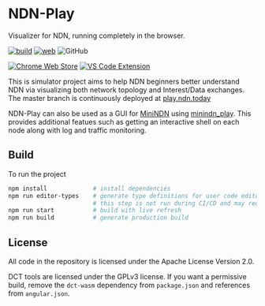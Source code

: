 # NDN-Play

Visualizer for NDN, running completely in the browser.

[![build](https://github.com/pulsejet/ndn-play/actions/workflows/build.yml/badge.svg)](https://github.com/pulsejet/ndn-play/actions/workflows/build.yml)
[![web](https://img.shields.io/badge/web-live-blue)](https://play.ndn.today)
![GitHub](https://img.shields.io/github/license/pulsejet/ndn-play)

[![Chrome Web Store](https://img.shields.io/badge/chrome%20extension-4285F4?logo=googlechrome&logoColor=white)](https://chromewebstore.google.com/detail/ndn-play-devtools/iknhkednlmhmcooifnplndiahiopfmnh)
[![VS Code Extension](https://img.shields.io/badge/vscode%20extension-007ACC?logo=visualstudio&logoColor=white)](https://marketplace.visualstudio.com/items?itemName=pulsejet.ndn-play-vscode)

This is simulator project aims to help NDN beginners better understand NDN via visualizing both network topology and Interest/Data exchanges. The master branch is continuously deployed at [play.ndn.today](https://play.ndn.today)

NDN-Play can also be used as a GUI for [MiniNDN](https://github.com/named-data/mini-ndn) using [minindn_play](https://github.com/pulsejet/minindn_play). This provides additional featues such as getting an interactive shell on each node along with log and traffic monitoring.

## Build

To run the project

```bash
npm install             # install dependencies
npm run editor-types    # generate type definitions for user code editor
                        # this step is not run during CI/CD and may require some manual patching
npm run start           # build with live refresh
npm run build           # generate production build
```

## License

All code in the repository is licensed under the Apache License Version 2.0.

DCT tools are licensed under the GPLv3 license. If you want a permissive build, remove the `dct-wasm` dependency from `package.json` and references from `angular.json`.

